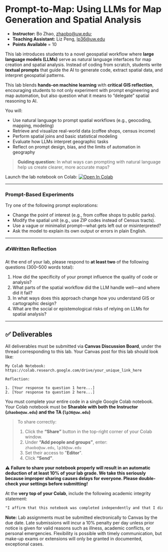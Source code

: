 # Prompt-to-Map: Using LLMs for Map Generation and Spatial Analysis

- **Instructor:** Bo Zhao, [zhaobo@uw.edu](mailto:zhaobo@uw.edu); 
- **Teaching Assistant:** Liz Peng, lp36@uw.edu
- **Points Available** = 10

This lab introduces students to a novel geospatial workflow where **large language models (LLMs)** serve as natural language interfaces for map creation and spatial analysis. Instead of coding from scratch, students write **textual prompts** that guide the AI to generate code, extract spatial data, and interpret geospatial patterns.  

This lab blends **hands-on machine learning** with **critical GIS reflection**, encouraging students to not only experiment with prompt engineering and map automation, but also question what it means to “delegate” spatial reasoning to AI.

You will:

* Use natural language to prompt spatial workflows (e.g., geocoding, mapping, modeling)
* Retrieve and visualize real-world data (coffee shops, census income)
* Perform spatial joins and basic statistical modeling
* Evaluate how LLMs interpret geographic tasks
* Reflect on prompt design, bias, and the limits of automation in geography

> **Guiding question:** In what ways can prompting with natural language help us create clearer, more accurate maps?

Launch the lab notebook on Colab: [![Open In Colab](https://colab.research.google.com/assets/colab-badge.svg)](https://colab.research.google.com/drive/1UT5quBP02HyDvj89FCJ0AjibEM1deSxT#scrollTo=LlvzfSYFvo8-)

---

### Prompt-Based Experiments

Try one of the following prompt explorations:

* Change the point of interest (e.g., from coffee shops to public parks).
* Modify the spatial unit (e.g., use ZIP codes instead of Census tracts).
* Use a vague or minimalist prompt—what gets left out or misinterpreted?
* Ask the model to explain its own output or errors in plain English.

---

### ✍Written Reflection

At the end of your lab, please respond to **at least two** of the following questions (300–500 words total):

1. How did the specificity of your prompt influence the quality of code or analysis?
2. What parts of the spatial workflow did the LLM handle well—and where did it fail?
3. In what ways does this approach change how you understand GIS or cartographic design?
4. What are the social or epistemological risks of relying on LLMs for spatial analysis?

---

## ✅ Deliverables

All deliverables must be submitted via **Canvas Discussion Board**, under the thread corresponding to this lab. Your Canvas post for this lab should look like:

```
My Colab Notebook: https://colab.research.google.com/drive/your_unique_link_here

Reflection:

1. [Your response to question 1 here...]
2. [Your response to question 2 here...]
```

You must complete your entire code in a single Google Colab notebook. Your Colab notebook must be **Sharable with both the Instructor (`zhaobo@uw.edu`) and the TA (`lp36@uw.edu`)**

> To share correctly:
> 1. Click the **“Share”** button in the top-right corner of your Colab window.
> 2. Under **“Add people and groups”**, enter:  
>    `zhaobo@uw.edu`, `lp36@uw.edu`
> 3. Set their access to "**Editor**".
> 4. Click **“Send”**.

⚠️ **Failure to share your notebook properly will result in an automatic deduction of at least 10% of your lab grade. We take this seriously because improper sharing causes delays for everyone. Please double-check your settings before submitting!**

At the **very top of your Colab**, include the following academic integrity statement:

```markdown
"I affirm that this notebook was completed independently and that I did not reference or use anyone else's code."
```


**Note:** Lab assignments must be submitted electronically to Canvas by the due date. Late submissions will incur a 10% penalty per day unless prior notice is given for valid reasons such as illness, academic conflicts, or personal emergencies. Flexibility is possible with timely communication, but make-up exams or extensions will only be granted in documented, exceptional cases.